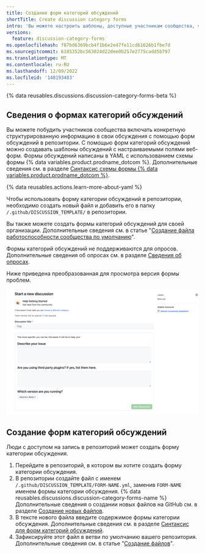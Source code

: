 ```yaml
---
title: Создание форм категорий обсуждений
shortTitle: Create discussion category forms
intro: 'Вы можете настроить шаблоны, доступные участникам сообщества, чтобы они открывали новые обсуждения в репозитории.'
versions:
  feature: discussion-category-forms
ms.openlocfilehash: f87bd6369bcb4f1b6e2e47fe11cd61626b1fbe7d
ms.sourcegitcommit: 6185352bc563024d22dee0b257e2775cadd5b797
ms.translationtype: MT
ms.contentlocale: ru-RU
ms.lasthandoff: 12/09/2022
ms.locfileid: '148193483'
---
```

{% data reusables.discussions.discussion-category-forms-beta %}

## Сведения о формах категорий обсуждений

Вы можете побудить участников сообщества включать конкретную структурированную информацию в свои обсуждения с помощью форм обсуждений в репозитории. С помощью форм категорий обсуждений можно создавать шаблоны обсуждений с настраиваемыми полями веб-форм. Формы обсуждений написаны в YAML с использованием схемы формы {% data variables.product.prodname_dotcom %}. Дополнительные сведения см. в разделе [Синтаксис схемы формы {% data variables.product.prodname_dotcom %}](/communities/using-templates-to-encourage-useful-issues-and-pull-requests/syntax-for-githubs-form-schema). 

{% data reusables.actions.learn-more-about-yaml %}

Чтобы использовать форму категории обсуждений в репозитории, необходимо создать новый файл и добавить его в папку  `/.github/DISCUSSION_TEMPLATE/` в репозитории. 

Вы также можете создать формы категорий обсуждений для своей организации. Дополнительные сведения см. в статье "[Создание файла работоспособности сообщества по умолчанию](/communities/setting-up-your-project-for-healthy-contributions/creating-a-default-community-health-file)".

Формы категорий обсуждений не поддерживаются для опросов. Дополнительные сведения об опросах см. в разделе [Сведения об опросах](/discussions/collaborating-with-your-community-using-discussions/about-discussions#about-polls).

Ниже приведена преобразованная для просмотра версия формы проблем.

  ![Снимок экрана: отрисоченная форма категории обсуждения](/assets/images/help/discussions/discussion-category-form-sample.png)

## Создание форм категорий обсуждений

Люди с доступом на запись в репозиторий может создать форму категории обсуждения. 

1. Перейдите в репозиторий, в котором вы хотите создать форму категории обсуждения. 
2. В репозитории создайте файл с именем `/.github/DISCUSSION_TEMPLATE/FORM-NAME.yml`, заменив `FORM-NAME` именем формы категории обсуждения. {% data reusables.discussions.discussion-category-forms-name %} Дополнительные сведения о создании новых файлов на GitHub см. в разделе [Создание новых файлов](/github/managing-files-in-a-repository/creating-new-files).
3. В тексте нового файла введите содержимое формы категории обсуждения. Дополнительные сведения см. в разделе [Синтаксис для форм категорий обсуждений](/discussions/managing-discussions-for-your-community/syntax-for-discussion-category-forms).
4. Зафиксируйте этот файл в ветви по умолчанию вашего репозитория. Дополнительные сведения см. в статье "[Создание файлов](/github/managing-files-in-a-repository/creating-new-files)".
